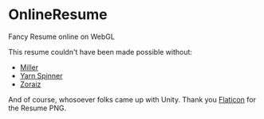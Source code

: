 # OnlineResume
Fancy Resume online on WebGL

This resume couldn't have been made possible without: 
- [Miller](https://www.templatefoundation.com/previews/miller/index.html)
- [Yarn Spinner](https://yarnspinner.dev/)
- [Zoraiz](https://github.com/TheZoraiz)


And of course, whosoever folks came up with Unity. Thank you [Flaticon](https://www.flaticon.com/free-icon/resume-and-cv_6614677) for the Resume PNG. 
